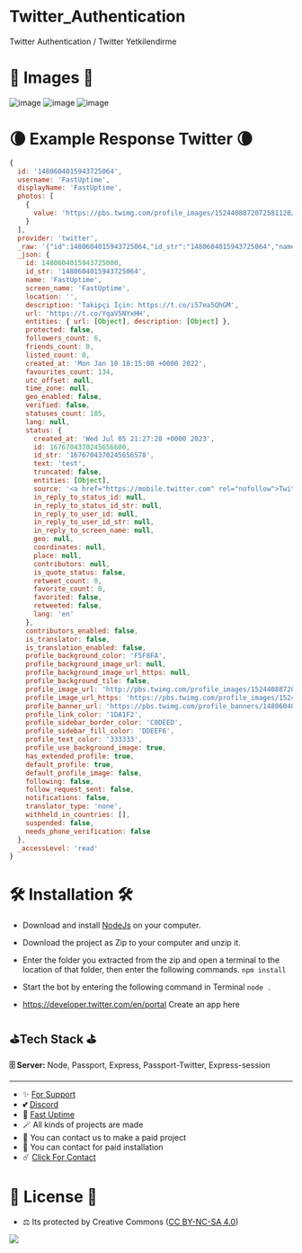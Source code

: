 # Twitter_Authentication
Twitter Authentication / Twitter Yetkilendirme

# 🎈 Images 🎈

![image](https://github.com/fastuptime/Twitter_Authentication/assets/63351166/f17d7b30-895e-453f-8b41-ce0d67019d07)
![image](https://github.com/fastuptime/Twitter_Authentication/assets/63351166/ab10a314-3e4c-4ace-b4cc-605116162e04)
![image](https://github.com/fastuptime/Twitter_Authentication/assets/63351166/6da58125-570d-4edf-8fe3-eac82bc786a9)

# 🌘 Example Response Twitter 🌘

```js
{
  id: '1480604015943725064',
  username: 'FastUptime',
  displayName: 'FastUptime',
  photos: [
    {
      value: 'https://pbs.twimg.com/profile_images/1524408872072581120/TSxOBDF4_normal.jpg'
    }
  ],
  provider: 'twitter',
  _raw: '{"id":1480604015943725064,"id_str":"1480604015943725064","name":"FastUptime","screen_name":"FastUptime","location":"","description":"Takip\\u00e7i \\u0130\\u00e7in: https:\\/\\/t.co\\/i57ea5QhGM","url":"https:\\/\\/t.co\\/YqaV5NYxHH","entities":{"url":{"urls":[{"url":"https:\\/\\/t.co\\/YqaV5NYxHH","expanded_url":"https:\\/\\/fastuptime.com","display_url":"fastuptime.com","indices":[0,23]}]},"description":{"urls":[{"url":"https:\\/\\/t.co\\/i57ea5QhGM","expanded_url":"http:\\/\\/speedsmm.com","display_url":"speedsmm.com","indices":[14,37]}]}},"protected":false,"followers_count":6,"friends_count":0,"listed_count":0,"created_at":"Mon Jan 10 18:15:00 +0000 2022","favourites_count":134,"utc_offset":null,"time_zone":null,"geo_enabled":false,"verified":false,"statuses_count":185,"lang":null,"status":{"created_at":"Wed Jul 05 21:27:28 +0000 2023","id":1676704370245656578,"id_str":"1676704370245656578","text":"test","truncated":false,"entities":{"hashtags":[],"symbols":[],"user_mentions":[],"urls":[]},"source":"\\u003ca href=\\"https:\\/\\/mobile.twitter.com\\" rel=\\"nofollow\\"\\u003eTwitter Web App\\u003c\\/a\\u003e","in_reply_to_status_id":null,"in_reply_to_status_id_str":null,"in_reply_to_user_id":null,"in_reply_to_user_id_str":null,"in_reply_to_screen_name":null,"geo":null,"coordinates":null,"place":null,"contributors":null,"is_quote_status":false,"retweet_count":0,"favorite_count":0,"favorited":false,"retweeted":false,"lang":"en"},"contributors_enabled":false,"is_translator":false,"is_translation_enabled":false,"profile_background_color":"F5F8FA","profile_background_image_url":null,"profile_background_image_url_https":null,"profile_background_tile":false,"profile_image_url":"http:\\/\\/pbs.twimg.com\\/profile_images\\/1524408872072581120\\/TSxOBDF4_normal.jpg","profile_image_url_https":"https:\\/\\/pbs.twimg.com\\/profile_images\\/1524408872072581120\\/TSxOBDF4_normal.jpg","profile_banner_url":"https:\\/\\/pbs.twimg.com\\/profile_banners\\/1480604015943725064\\/1656515807","profile_link_color":"1DA1F2","profile_sidebar_border_color":"C0DEED","profile_sidebar_fill_color":"DDEEF6","profile_text_color":"333333","profile_use_background_image":true,"has_extended_profile":true,"default_profile":true,"default_profile_image":false,"following":false,"follow_request_sent":false,"notifications":false,"translator_type":"none","withheld_in_countries":[],"suspended":false,"needs_phone_verification":false}',
  _json: {
    id: 1480604015943725000,
    id_str: '1480604015943725064',
    name: 'FastUptime',
    screen_name: 'FastUptime',
    location: '',
    description: 'Takipçi İçin: https://t.co/i57ea5QhGM',
    url: 'https://t.co/YqaV5NYxHH',
    entities: { url: [Object], description: [Object] },
    protected: false,
    followers_count: 6,
    friends_count: 0,
    listed_count: 0,
    created_at: 'Mon Jan 10 18:15:00 +0000 2022',
    favourites_count: 134,
    utc_offset: null,
    time_zone: null,
    geo_enabled: false,
    verified: false,
    statuses_count: 185,
    lang: null,
    status: {
      created_at: 'Wed Jul 05 21:27:28 +0000 2023',
      id: 1676704370245656600,
      id_str: '1676704370245656578',
      text: 'test',
      truncated: false,
      entities: [Object],
      source: '<a href="https://mobile.twitter.com" rel="nofollow">Twitter Web App</a>',
      in_reply_to_status_id: null,
      in_reply_to_status_id_str: null,
      in_reply_to_user_id: null,
      in_reply_to_user_id_str: null,
      in_reply_to_screen_name: null,
      geo: null,
      coordinates: null,
      place: null,
      contributors: null,
      is_quote_status: false,
      retweet_count: 0,
      favorite_count: 0,
      favorited: false,
      retweeted: false,
      lang: 'en'
    },
    contributors_enabled: false,
    is_translator: false,
    is_translation_enabled: false,
    profile_background_color: 'F5F8FA',
    profile_background_image_url: null,
    profile_background_image_url_https: null,
    profile_background_tile: false,
    profile_image_url: 'http://pbs.twimg.com/profile_images/1524408872072581120/TSxOBDF4_normal.jpg',
    profile_image_url_https: 'https://pbs.twimg.com/profile_images/1524408872072581120/TSxOBDF4_normal.jpg',
    profile_banner_url: 'https://pbs.twimg.com/profile_banners/1480604015943725064/1656515807',
    profile_link_color: '1DA1F2',
    profile_sidebar_border_color: 'C0DEED',
    profile_sidebar_fill_color: 'DDEEF6',
    profile_text_color: '333333',
    profile_use_background_image: true,
    has_extended_profile: true,
    default_profile: true,
    default_profile_image: false,
    following: false,
    follow_request_sent: false,
    notifications: false,
    translator_type: 'none',
    withheld_in_countries: [],
    suspended: false,
    needs_phone_verification: false
  },
  _accessLevel: 'read'
}
```

# 🛠️ Installation 🛠️

- Download and install [NodeJs](https://nodejs.org/en/download) on your computer.
- Download the project as Zip to your computer and unzip it.
- Enter the folder you extracted from the zip and open a terminal to the location of that folder, then enter the following commands.
`npm install`
- Start the bot by entering the following command in Terminal
`node .`

- https://developer.twitter.com/en/portal Create an app here

## ⛳Tech Stack ⛳

**🗄️ Server:** Node, Passport, Express, Passport-Twitter, Express-session

---
- ✨ [For Support](https://github.com/sponsors/fastuptime) <br>
- 💕 [Discord](https://fastuptime.com/discord)<br>
- 🏓 [Fast Uptime](https://fastuptime.com/)<br>
- 🪄 All kinds of projects are made <br>
- 🧨 You can contact us to make a paid project<br>
- 💸 You can contact for paid installation<br>
- ☄️ [Click For Contact](mailto:fastuptime@gmail.com)<br>

# 🎯 License 🎯
- ⚖️ Its protected by Creative Commons ([CC BY-NC-SA 4.0](https://creativecommons.org/licenses/by-nc-sa/4.0/))

<a href="https://creativecommons.org/licenses/by-nc-sa/4.0/" title="BYNCSA40"><img src="https://licensebuttons.net/l/by-nc-sa/4.0/88x31.png"></a>
